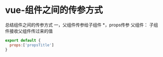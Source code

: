 # vue-组件之间的传参方式
总结组件之间的传参方式
一，父组件传参给子组件
*，props传参
父组件：
<new-slot propsTitle="父组件传给子组件的值propsTitle"></new-slot>
子组件接收父组件传过来的值
```javascript
export default {
  props:['propsTitle']
}
```

